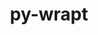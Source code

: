 ---
title: "py-wrapt"
layout: cache
categories: [package, develop-2025-02-02]
meta: {"versions": ["1.15.0"], "compilers": ["gcc@=11.4.0", "gcc@=13.2.0", "gcc@=7.3.1"], "oss": ["amzn2", "ubuntu22.04", "ubuntu24.04"], "platforms": ["linux"], "targets": ["aarch64", "x86_64_v3"], "stacks": ["aws-isc", "aws-isc-aarch64", "e4s", "ml-linux-aarch64-cpu", "ml-linux-aarch64-cuda", "ml-linux-x86_64-cpu", "ml-linux-x86_64-cuda", "ml-linux-x86_64-rocm", "root"], "num_specs": 6, "num_specs_by_stack": {"root": 6, "aws-isc-aarch64": 1, "aws-isc": 1, "e4s": 1, "ml-linux-aarch64-cuda": 1, "ml-linux-aarch64-cpu": 1, "ml-linux-x86_64-rocm": 1, "ml-linux-x86_64-cpu": 1, "ml-linux-x86_64-cuda": 1}}
spec_details: [{"hash": "ltlgwuocshqkcnsxypj4poykcd3wxadc", "compiler": "gcc@=7.3.1", "versions": ["1.15.0"], "os": "amzn2", "platform": "linux", "target": "aarch64", "variants": ["build_system=python_pip"], "stacks": ["root", "aws-isc-aarch64"], "size": "-", "tarball": "https://binaries.spack.io/develop-2025-02-02/build_cache/linux-amzn2-aarch64/gcc-7.3.1/py-wrapt-1.15.0/linux-amzn2-aarch64-gcc-7.3.1-py-wrapt-1.15.0-ltlgwuocshqkcnsxypj4poykcd3wxadc.spack"}, {"hash": "4zucqirq7biq3ueca4xi335plhhlmr47", "compiler": "gcc@=7.3.1", "versions": ["1.15.0"], "os": "amzn2", "platform": "linux", "target": "x86_64_v3", "variants": ["build_system=python_pip"], "stacks": ["aws-isc", "root"], "size": "-", "tarball": "https://binaries.spack.io/develop-2025-02-02/build_cache/linux-amzn2-x86_64_v3/gcc-7.3.1/py-wrapt-1.15.0/linux-amzn2-x86_64_v3-gcc-7.3.1-py-wrapt-1.15.0-4zucqirq7biq3ueca4xi335plhhlmr47.spack"}, {"hash": "huaz3svdzxsp7schtj45pvvpezxybeb4", "compiler": "gcc@=11.4.0", "versions": ["1.15.0"], "os": "ubuntu22.04", "platform": "linux", "target": "x86_64_v3", "variants": ["build_system=python_pip"], "stacks": ["e4s", "root"], "size": "-", "tarball": "https://binaries.spack.io/develop-2025-02-02/build_cache/linux-ubuntu22.04-x86_64_v3/gcc-11.4.0/py-wrapt-1.15.0/linux-ubuntu22.04-x86_64_v3-gcc-11.4.0-py-wrapt-1.15.0-huaz3svdzxsp7schtj45pvvpezxybeb4.spack"}, {"hash": "grqa2nvqi5o4fdqt3slvkqlwqpmoy5cc", "compiler": "gcc@=13.2.0", "versions": ["1.15.0"], "os": "ubuntu24.04", "platform": "linux", "target": "aarch64", "variants": ["build_system=python_pip"], "stacks": ["root", "ml-linux-aarch64-cuda", "ml-linux-aarch64-cpu"], "size": "-", "tarball": "https://binaries.spack.io/develop-2025-02-02/build_cache/linux-ubuntu24.04-aarch64/gcc-13.2.0/py-wrapt-1.15.0/linux-ubuntu24.04-aarch64-gcc-13.2.0-py-wrapt-1.15.0-grqa2nvqi5o4fdqt3slvkqlwqpmoy5cc.spack"}, {"hash": "txubfskym5ica7a2dfaae3a7ffebaztf", "compiler": "gcc@=13.2.0", "versions": ["1.15.0"], "os": "ubuntu24.04", "platform": "linux", "target": "x86_64_v3", "variants": ["build_system=python_pip"], "stacks": ["root", "ml-linux-x86_64-rocm"], "size": "-", "tarball": "https://binaries.spack.io/develop-2025-02-02/build_cache/linux-ubuntu24.04-x86_64_v3/gcc-13.2.0/py-wrapt-1.15.0/linux-ubuntu24.04-x86_64_v3-gcc-13.2.0-py-wrapt-1.15.0-txubfskym5ica7a2dfaae3a7ffebaztf.spack"}, {"hash": "tplwptgienh2lznrrxua63a6pdozx6dq", "compiler": "gcc@=13.2.0", "versions": ["1.15.0"], "os": "ubuntu24.04", "platform": "linux", "target": "x86_64_v3", "variants": ["build_system=python_pip"], "stacks": ["root", "ml-linux-x86_64-cpu", "ml-linux-x86_64-cuda"], "size": "-", "tarball": "https://binaries.spack.io/develop-2025-02-02/build_cache/linux-ubuntu24.04-x86_64_v3/gcc-13.2.0/py-wrapt-1.15.0/linux-ubuntu24.04-x86_64_v3-gcc-13.2.0-py-wrapt-1.15.0-tplwptgienh2lznrrxua63a6pdozx6dq.spack"}]
---
